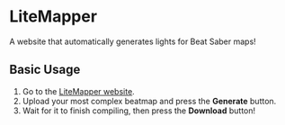 # LiteMapper
A website that automatically generates lights for Beat Saber maps!

## Basic Usage
1. Go to the [LiteMapper website](https://litemapper.net).
2. Upload your most complex beatmap and press the **Generate** button.
3. Wait for it to finish compiling, then press the **Download** button!
